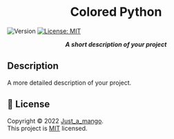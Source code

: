 <h1 align="center">Colored Python</h1>
<p>
  <img alt="Version" src="https://img.shields.io/badge/version-Your version.-blue.svg?cacheSeconds=2592000" />
  <a href="https://github.com/just-a-mango/opensource-template/blob/main/LICENSE" target="_blank">
    <img alt="License: MIT" src="https://img.shields.io/badge/License-MIT-yellow.svg" />
  </a>
</p>

<p align="center"><b><i>A short description of your project</b></i></p>

## Description
A more detailed description of your project.

## 📝 License

Copyright © 2022 [Just_a_mango](https://github.com/just-a-mango).<br />
This project is [MIT](https://github.com/just-a-mango/coloredpython/blob/main/LICENSE) licensed.
